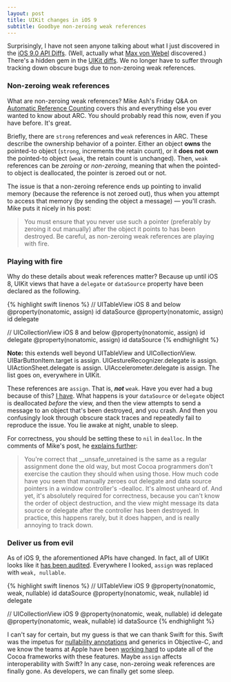 ```yaml
---
layout: post
title: UIKit changes in iOS 9
subtitle: Goodbye non-zeroing weak references
---
```


Surprisingly, I have not seen anyone talking about what I just discovered in the [iOS 9.0 API Diffs](https://developer.apple.com/library/prerelease/ios/releasenotes/General/iOS90APIDiffs/index.html#//apple_ref/doc/uid/TP40016222). (Well, actually what [Max von Webel](https://twitter.com/343max/status/654513094559817728) discovered.) There's a hidden gem in the [UIKit diffs](https://developer.apple.com/library/prerelease/ios/releasenotes/General/iOS90APIDiffs/Objective-C/UIKit.html). We no longer have to suffer through tracking down obscure bugs due to non-zeroing weak references.

<!--excerpt-->

### Non-zeroing weak references

What are non-zeroing weak references? Mike Ash's Friday Q&A on [Automatic Reference Counting](https://mikeash.com/pyblog/friday-qa-2011-09-30-automatic-reference-counting.html) covers this and everything else you ever wanted to know about ARC. You should probably read this now, even if you have before. It's great.

Briefly, there are `strong` references and `weak` references in ARC. These describe the ownership behavior of a pointer. Either an object **owns** the pointed-to object (`strong`, increments the retain count), or it **does not own** the pointed-to object (`weak`, the retain count is unchanged). Then, `weak` references can be *zeroing* or *non-zeroing*, meaning that when the pointed-to object is deallocated, the pointer is zeroed out or not.

The issue is that a non-zeroing reference ends up pointing to invalid memory (because the reference is not zeroed out), thus when you attempt to access that memory (by sending the object a message) &mdash; you'll crash. Mike puts it nicely in his post:

>You must ensure that you never use such a pointer (preferably by zeroing it out manually) after the object it points to has been destroyed. Be careful, as non-zeroing weak references are playing with fire.

### Playing with fire

Why do these details about weak references matter? Because up until iOS 8, UIKit views that have a `delegate` or `dataSource` property have been declared as the following.

{% highlight swift linenos %}
// UITableView iOS 8 and below
@property(nonatomic, assign) id<UITableViewDataSource> dataSource
@property(nonatomic, assign) id<UITableViewDelegate> delegate

// UICollectionView iOS 8 and below
@property(nonatomic, assign) id<UICollectionViewDelegate> delegate
@property(nonatomic, assign) id<UICollectionViewDataSource> dataSource
{% endhighlight %}

<span class="text-muted"><b>Note:</b> this extends well beyond UITableView and UICollectionView. UIBarButtonItem.target is assign. UIGestureRecognizer.delegate is assign. UIActionSheet.delegate is assign. UIAccelerometer.delegate is assign. The list goes on, everywhere in UIKit.</span>

These references are `assign`. That is, _**not**_ `weak`. Have you ever had a bug because of this? [I have](https://github.com/jessesquires/JSQMessagesViewController/issues/201). What happens is your `dataSource` or `delegate` object is deallocated *before* the view, and then the view attempts to send a message to an object that's been destroyed, and you crash. And then you confusingly look through obscure stack traces and repeatedly fail to reproduce the issue. You lie awake at night, unable to sleep.

For correctness, you should be setting these to `nil` in `dealloc`. In the comments of Mike's post, he [explains further](https://mikeash.com/pyblog/friday-qa-2011-09-30-automatic-reference-counting.html#comment-4010c9e897b775d2d9a6f2eca3baa77e):

>You're correct that __unsafe_unretained is the same as a regular assignment done the old way, but most Cocoa programmers don't exercise the caution they should when using those. How much code have you seen that manually zeroes out delegate and data source pointers in a window controller's -dealloc. It's almost unheard of. And yet, it's absolutely required for correctness, because you can't know the order of object destruction, and the view might message its data source or delegate after the controller has been destroyed. In practice, this happens rarely, but it does happen, and is really annoying to track down.

### Deliver us from evil

As of iOS 9, the aforementioned APIs have changed. In fact, all of UIKit looks like it [has been audited](https://developer.apple.com/library/prerelease/ios/releasenotes/General/iOS90APIDiffs/Objective-C/UIKit.html). Everywhere I looked, `assign` was replaced with `weak, nullable`.

{% highlight swift linenos %}
// UITableView iOS 9
@property(nonatomic, weak, nullable) id<UITableViewDataSource> dataSource
@property(nonatomic, weak, nullable) id<UITableViewDelegate> delegate

// UICollectionView iOS 9
@property(nonatomic, weak, nullable) id<UICollectionViewDelegate> delegate
@property(nonatomic, weak, nullable) id<UICollectionViewDataSource> dataSource
{% endhighlight %}

I can't say for certain, but my guess is that we can thank Swift for this. Swift was the impetus for [nullability annotations](https://developer.apple.com/swift/blog/?id=25) and generics in Objective-C, and we know the teams at Apple have been [working hard](https://developer.apple.com/swift/blog/?id=31) to update all of the Cocoa frameworks with these features. Maybe `assign` affects interoperability with Swift? In any case, non-zeroing weak references are finally gone. As developers, we can finally get some sleep.
